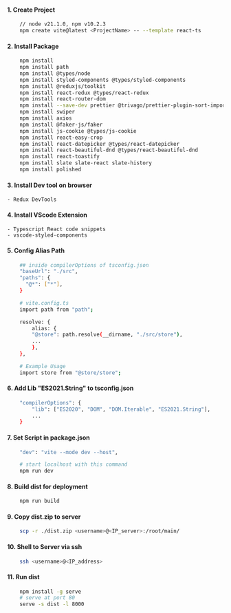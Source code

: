 #### 1. Create Project

```sh
    // node v21.1.0, npm v10.2.3
    npm create vite@latest <ProjectName> -- --template react-ts
```

#### 2. Install Package

```sh
    npm install
    npm install path
    npm install @types/node
    npm install styled-components @types/styled-components
    npm install @reduxjs/toolkit
    npm install react-redux @types/react-redux
    npm install react-router-dom
    npm install --save-dev prettier @trivago/prettier-plugin-sort-imports
    npm install swiper
    npm install axios
    npm install @faker-js/faker
    npm install js-cookie @types/js-cookie
    npm install react-easy-crop
    npm install react-datepicker @types/react-datepicker
    npm install react-beautiful-dnd @types/react-beautiful-dnd
    npm install react-toastify
    npm install slate slate-react slate-history
    npm install polished
```

#### 3. Install Dev tool on browser

    - Redux DevTools

#### 4. Install VScode Extension

    - Typescript React code snippets
    - vscode-styled-components

#### 5. Config Alias Path

```sh
    ## inside compilerOptions of tsconfig.json
    "baseUrl": "./src",
    "paths": {
      "@*": ["*"],
    }

    # vite.config.ts
    import path from "path";

    resolve: {
        alias: {
        "@store": path.resolve(__dirname, "./src/store"),
        ...
        },
    },

    # Example Usage
    import store from "@store/store";
```

#### 6. Add Lib "ES2021.String" to tsconfig.json

```sh
    "compilerOptions": {
        "lib": ["ES2020", "DOM", "DOM.Iterable", "ES2021.String"],
        ...
    }
```

#### 7. Set Script in package.json

```sh
    "dev": "vite --mode dev --host",

    # start localhost with this command
    npm run dev
```

#### 8. Build dist for deployment

```sh
    npm run build
```

#### 9. Copy dist.zip to server

```sh
    scp -r ./dist.zip <username>@<IP_server>:/root/main/
```

#### 10. Shell to Server via ssh

```sh
    ssh <username>@<IP_address>
```

#### 11. Run dist

```sh
    npm install -g serve
    # serve at port 80
    serve -s dist -l 8000
```
